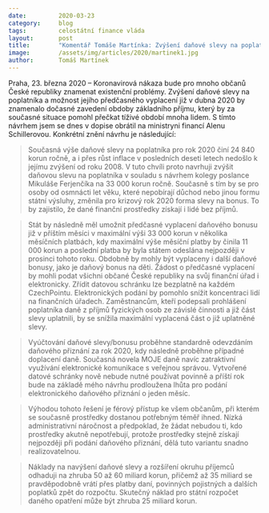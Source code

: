 ```yaml
---
date:         2020-03-23
category:     blog
tags:         celostátní finance vláda
layout:       post
title:        "Komentář Tomáše Martínka: Zvýšení daňové slevy na poplatníka a její předčasné vyplacení pomůže občanům ekonomicky ustát období epidemie"
image:        /assets/img/articles/2020/martinek1.jpg
author:       Tomáš Martínek
--- 
```



Praha, 23. března 2020 – Koronavirová nákaza bude pro mnoho občanů České republiky znamenat existenční problémy. Zvýšení daňové slevy na poplatníka a možnost jejího předčasného vyplacení již v dubna 2020 by znamenalo dočasné zavedení obdoby základního příjmu, který by za současné situace pomohl přečkat tíživé období mnoha lidem. S tímto návrhem jsem se dnes v dopise obrátil na ministryni financí Alenu Schillerovou. Konkrétní znění návrhu je následující:

> Současná výše daňové slevy na poplatníka pro rok 2020 činí 24 840 korun ročně, a i přes růst inflace v posledních deseti letech nedošlo k jejímu zvýšení od roku 2008. V tuto chvíli proto navrhuji zvýšit daňovou slevu na poplatníka v souladu s návrhem kolegy poslance Mikuláše Ferjenčíka na 33 000 korun ročně. Současně s tím by se pro osoby od osmnácti let věku, které nepobírají důchod nebo jinou formu státní výsluhy, změnila pro krizový rok 2020 forma slevy na bonus. To by zajistilo, že dané finanční prostředky získají i lidé bez příjmů.

> Stát by následně měl umožnit předčasné vyplacení daňového bonusu již v příštím měsíci v maximální výši 33 000 korun v několika měsíčních platbách, kdy maximální výše měsíční platby by činila 11 000 korun a poslední platba by byla státem odeslána nejpozději v prosinci tohoto roku. Obdobně by mohly být vyplaceny i další daňové bonusy, jako je daňový bonus na děti. Žádost o předčasné vyplacení by mohli podat všichni občané České republiky na svůj finanční úřad i elektronicky. Zřídit datovou schránku lze bezplatně na každém CzechPointu. Elektronických podání by pomohlo snížit koncentraci lidí na finančních úřadech. Zaměstnancům, kteří podepsali prohlášení poplatníka daně z příjmů fyzických osob ze závislé činnosti a již část slevy uplatnili, by se snížila maximální vyplacená část o již uplatněné slevy.

> Vyúčtování daňové slevy/bonusu proběhne standardně odevzdáním daňového přiznání za rok 2020, kdy následně proběhne případné doplacení daně. Současná novela MOJE daně navíc zatraktivní využívání elektronické komunikace s veřejnou správou. Vytvořené datové schránky nově nebude nutné používat povinně a příští rok bude na základě mého návrhu prodloužena lhůta pro podání elektronického daňového přiznání o jeden měsíc.

> Výhodou tohoto řešení je férový přístup ke všem občanům, při kterém se současně prostředky dostanou potřebným téměř ihned. Nízká administrativní náročnost a předpoklad, že žádat nebudou ti, kdo prostředky akutně nepotřebují, protože prostředky stejně získají nejpozději při podání daňového přiznání, dělá tuto variantu snadno realizovatelnou.

> Náklady na navýšení daňové slevy a rozšíření okruhu příjemců odhaduji na zhruba 50 až 60 miliard korun, přičemž až 35 miliard se pravděpodobně vrátí přes platby daní, povinných pojistných a dalších poplatků zpět do rozpočtu. Skutečný náklad pro státní rozpočet daného opatření může být zhruba 25 miliard korun.
